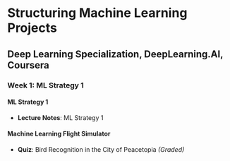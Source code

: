 # Structuring Machine Learning Projects

## Deep Learning Specialization, DeepLearning.AI, Coursera

### Week 1: ML Strategy 1

#### ML Strategy 1

- **Lecture Notes**: ML Strategy 1

#### Machine Learning Flight Simulator

- **Quiz**: Bird Recognition in the City of Peacetopia *(Graded)*
